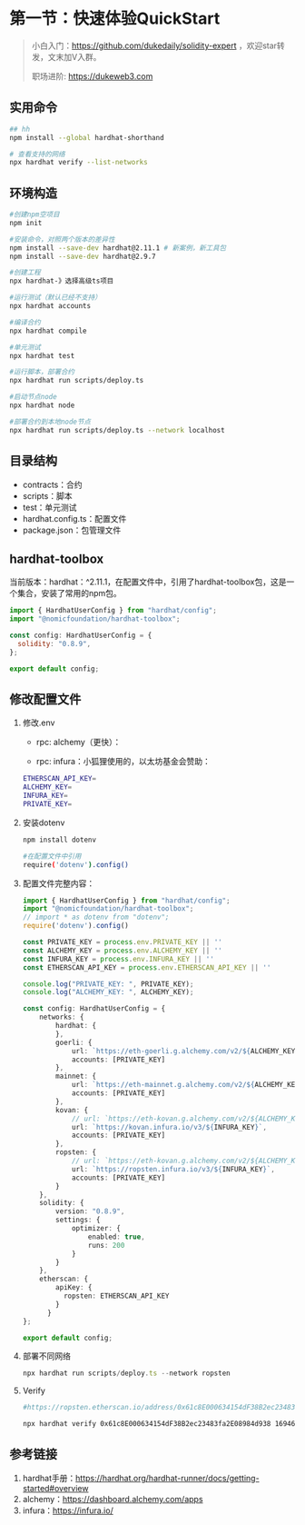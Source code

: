 # 第一节：快速体验QuickStart

> 小白入门：https://github.com/dukedaily/solidity-expert ，欢迎star转发，文末加V入群。
>
> 职场进阶: https://dukeweb3.com



## 实用命令

```sh
## hh
npm install --global hardhat-shorthand

# 查看支持的网络
npx hardhat verify --list-networks
```



## 环境构造

```sh
#创建npm空项目
npm init 

#安装命令，对照两个版本的差异性
npm install --save-dev hardhat@2.11.1 # 新案例，新工具包
npm install --save-dev hardhat@2.9.7

#创建工程
npx hardhat-》选择高级ts项目

#运行测试（默认已经不支持）
npx hardhat accounts

#编译合约
npx hardhat compile

#单元测试
npx hardhat test

#运行脚本，部署合约
npx hardhat run scripts/deploy.ts

#启动节点node
npx hardhat node

#部署合约到本地node节点
npx hardhat run scripts/deploy.ts --network localhost
```



## 目录结构

- contracts：合约
- scripts：脚本
- test：单元测试
- hardhat.config.ts：配置文件
- package.json：包管理文件



## hardhat-toolbox

当前版本：hardhat：^2.11.1，在配置文件中，引用了hardhat-toolbox包，这是一个集合，安装了常用的npm包。

```js
import { HardhatUserConfig } from "hardhat/config";
import "@nomicfoundation/hardhat-toolbox";

const config: HardhatUserConfig = {
  solidity: "0.8.9",
};

export default config;
```



## 修改配置文件

1. 修改.env

   - rpc: alchemy（更快）：

   - rpc: infura：小狐狸使用的，以太坊基金会赞助：

   ```sh
   ETHERSCAN_API_KEY=
   ALCHEMY_KEY=
   INFURA_KEY=
   PRIVATE_KEY=
   ```

2. 安装dotenv

   ```sh
   npm install dotenv
   
   #在配置文件中引用
   require('dotenv').config()
   ```

3. 配置文件完整内容：

   ```ts
   import { HardhatUserConfig } from "hardhat/config";
   import "@nomicfoundation/hardhat-toolbox";
   // import * as dotenv from "dotenv";
   require('dotenv').config()
   
   const PRIVATE_KEY = process.env.PRIVATE_KEY || ''
   const ALCHEMY_KEY = process.env.ALCHEMY_KEY || ''
   const INFURA_KEY = process.env.INFURA_KEY || ''
   const ETHERSCAN_API_KEY = process.env.ETHERSCAN_API_KEY || ''
   
   console.log("PRIVATE_KEY: ", PRIVATE_KEY);
   console.log("ALCHEMY_KEY: ", ALCHEMY_KEY);
   
   const config: HardhatUserConfig = {
       networks: {
           hardhat: {
           },
           goerli: {
               url: `https://eth-goerli.g.alchemy.com/v2/${ALCHEMY_KEY}`,
               accounts: [PRIVATE_KEY]
           },
           mainnet: {
               url: `https://eth-mainnet.g.alchemy.com/v2/${ALCHEMY_KEY}`,
               accounts: [PRIVATE_KEY]
           },
           kovan: {
               // url: `https://eth-kovan.g.alchemy.com/v2/${ALCHEMY_KEY}`,
               url: `https://kovan.infura.io/v3/${INFURA_KEY}`,
               accounts: [PRIVATE_KEY]
           },
           ropsten: {
               // url: `https://eth-kovan.g.alchemy.com/v2/${ALCHEMY_KEY}`,
               url: `https://ropsten.infura.io/v3/${INFURA_KEY}`,
               accounts: [PRIVATE_KEY]
           }
       },
       solidity: {
           version: "0.8.9",
           settings: {
               optimizer: {
                   enabled: true,
                   runs: 200
               }
           }
       },
       etherscan: {
           apiKey: {
             ropsten: ETHERSCAN_API_KEY
           }
         }
   };
   
   export default config;
   ```


4. 部署不同网络

   ```js
   npx hardhat run scripts/deploy.ts --network ropsten    
   ```

5. Verify

   ```sh
   #https://ropsten.etherscan.io/address/0x61c8E000634154dF38B2ec23483fa2E08984d938#code
   
   npx hardhat verify 0x61c8E000634154dF38B2ec23483fa2E08984d938 1694667145  --network ropsten
   ```

   

## 参考链接

1. hardhat手册：https://hardhat.org/hardhat-runner/docs/getting-started#overview
1. alchemy：https://dashboard.alchemy.com/apps
1. infura：https://infura.io/

